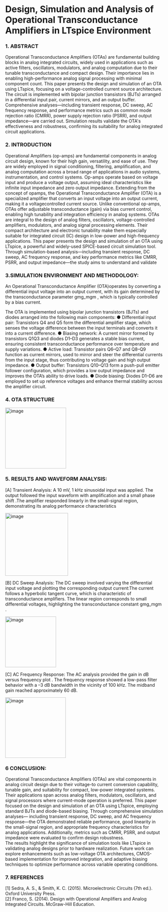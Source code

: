 # Design, Simulation and Analysis of Operational Transconductance Amplifiers in LTspice Environment 
### 1. ABSTRACT
Operational Transconductance Amplifiers (OTAs) are fundamental building blocks in analog integrated circuits, widely used in applications such as active filters, oscillators, modulators, and analog computation due to their tunable transconductance and compact design. Their importance lies in enabling high-performance analog signal processing with minimal component count. This paper presents the design and simulation of an OTA using LTspice, focusing on a voltage-controlled current source architecture. The circuit is implemented with bipolar junction transistors (BJTs) arranged in a differential input pair, current mirrors, and an output buffer. Comprehensive analyses—including transient response, DC sweep, AC frequency response, and performance metrics such as common mode rejection ratio (CMRR), power supply rejection ratio (PSRR), and output impedance—are carried out. Simulation results validate the OTA's effectiveness and robustness, confirming its suitability for analog integrated circuit applications. 

### 2. INTRODUCTION
Operational Amplifiers (op-amps) are fundamental components in analog circuit design, known for their high gain, versatility, and ease of use. They are widely employed in signal conditioning, filtering, amplification, and analog computation across a broad range of applications in audio systems, instrumentation, and control systems. Op-amps operate based on voltage input and produce a voltage output, assuming ideal characteristics like infinite input impedance and zero output impedance. Extending from the concept of opamps, the Operational Transconductance Amplifier (OTA) is a specialized amplifier that converts an input voltage into an output current, making it a voltagecontrolled current source. Unlike conventional op-amps, OTAs offer adjustable transconductance (gain) via bias current control, enabling high tunability and integration efficiency in analog systems. 
OTAs are integral to the design of analog filters, oscillators, voltage-controlled amplifiers, modulators, and analog signal processing elements. Their compact architecture and electronic tunability make them especially suitable for integrated circuit (IC) design in low-power and high-frequency applications. This paper presents the design and simulation of an OTA using LTspice, a powerful and widely-used SPICE-based circuit simulation tool. Through simulation-based analysis—including transient response, DC sweep, AC frequency response, and key performance metrics like CMRR, PSRR, and output impedance—the study aims to understand and validate 

### 3.SIMULATION ENVIRONMENT AND METHODOLOGY:  
An Operational Transconductance Amplifier (OTA)operates by converting a differential input voltage into an output current, with its gain determined by the transconductance parameter gmg_mgm , which is typically controlled by a bias current.


The OTA is implemented using bipolar junction transistors (BJTs) and diodes arranged into the following main components: 
● Differential input pair: Transistors Q4 and Q5 form the differential amplifier stage, which senses the voltage difference between the input terminals and converts it into a current difference. 
● Biasing network: A current mirror formed by transistors Q1Q3 and diodes D1–D3 generates a stable bias current, ensuring consistent transconductance performance over temperature and supply variations. 
● Active 
load: Transistor pairs Q6–Q7 and Q8–Q9 function as 
current mirrors, used to mirror and steer the 
differential currents from the input stage, thus 
contributing to voltage gain and high output 
impedance. ● Output buffer: Transistors Q10–Q13 
form a push-pull emitter follower configuration, 
which provides a low output impedance and improves 
the OTA’s ability to drive loads. ● Diode biasing: 
Diodes D1–D6 are employed to set up reference 
voltages and enhance thermal stability across the 
amplifier circuit. 

### 4. OTA STRUCTURE

<img width="194" alt="image" src="https://github.com/user-attachments/assets/323b7360-74f6-48a0-badf-c74461de8be8" />

### 5. RESULTS AND WAVEFORM ANALYSIS: 


[A] Transient Analysis:  A 10 mV, 1 kHz sinusoidal input 
was applied. The output followed the input waveform with 
amplification and a small phase shift .The amplifier 
responded linearly in the small-signal region, demonstrating 
its analog performance characteristics


<img width="200" alt="image" src="https://github.com/user-attachments/assets/2c23dc84-b8e4-4f9e-ab22-f6b33e49e3b7" />


[B] DC Sweep Analysis:  The DC sweep involved varying the 
differential input voltage and plotting the corresponding 
output current:The current follows a hyperbolic tangent 
curve, which is characteristic of transconductance amplifiers. 
The linear region corresponds to small differential voltages, 
highlighting the transconductance constant gmg_mgm .  

<img width="162" alt="image" src="https://github.com/user-attachments/assets/19de0af3-9ff6-459f-b139-d3e74eff7488" />

[C] AC Frequency Response: The AC analysis provided the 
gain in dB versus frequency plot . The frequency response 
showed a low-pass filter behavior with a –3 dB bandwidth 
in the vicinity of 100 kHz. The midband gain reached 
approximately 60 dB.  

<img width="193" alt="image" src="https://github.com/user-attachments/assets/1115db3a-3ca3-4105-8e18-aaf9e57c9b06" />

### 6 CONCLUSION: 
Operational Transconductance Amplifiers (OTAs) are vital 
components in analog circuit design due to their voltage-to
current conversion capability, tunable gain, and suitability 
for 
compact, low-power integrated systems. Their 
applications span across analog filters, modulators, 
oscillators, and signal processors where current-mode 
operation is preferred. 
This paper focused on the design and simulation of an OTA 
using LTspice, employing standard BJTs and diode-based 
biasing. Through comprehensive simulation analyses—
 including transient response, DC sweep, and AC frequency 
response—the OTA demonstrated reliable performance, 
good linearity in the small-signal region, and appropriate 
frequency 
characteristics 
for 
analog 
applications. 
Additionally, metrics such as CMRR, PSRR, and output 
impedance were evaluated to confirm design robustness.  
The results highlight the significance of simulation tools like 
LTspice in validating analog designs prior to hardware 
realization. Future work can explore enhancements such as 
low-voltage 
OTA 
architectures, 
CMOS-based 
implementation for improved integration, and adaptive 
biasing techniques to optimize performance across variable 
operating conditions. 

### 7. REFERENCES

[1] Sedra, A. S., & Smith, K. C. (2015). Microelectronic 
Circuits (7th ed.). Oxford University Press.  
[2] Franco, S. (2014). Design with Operational 
Amplifiers and Analog Integrated Circuits. McGraw-Hill 
Education.


